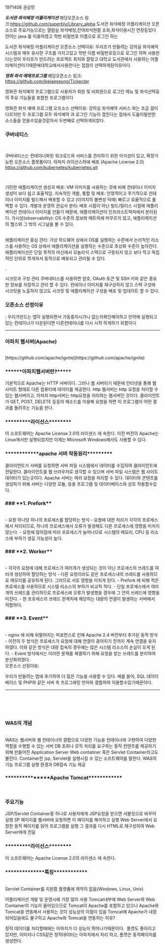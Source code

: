 1971408 권상민


*****************도서관 좌석배정 어플리케이션*****************
해당오픈소스 링크:https://github.com/superbly/Library_alpha
도서관 좌석배정 어플리케이션 오픈소스로 주요기능으로는 열람실 좌석배정,잔여좌석현황 조회,좌석이용시간 연장등있다
언어는 java 를 이용하였고 학번 비밀번호 이름으로 로그인 하는



도서관 좌석배정 어플리케이션 오픈소스 선택이유: 
우리조가 만들려는 강의실 좌석예약시스템과 매우 유사한 구조를 가지고있고 학번 이름 비밀번호등으로 로그인 하여 
사용한다는것이 우리조가 만드려는 프로젝트 취지와 잘맞고
대학교 도서관에서 사용하는 어플리케이션이기때문에대학교에서사용한다는 접점이 선택하게된이유이다.



*****************영화 좌석 예매프로그램*****************
해당오픈소스 링크: https://github.com/leejaeseung/Tickecter

영화관 좌석예약 프로그램으로 사용자가 회원 및 비회원으로 로그인 메뉴 및 좌석선택등의 주요 기능들을 포함한 프로그램이다

영화관 좌석 예매 프로그램 오프소스 선택이유:
강의실 좌석예약 서비스 와는 조금 결이다르지만 두 프로그램 모두 좌석예약 과 로그인 기능이 겹친다는 점에서 도움이될만한 소스들을 얻을수있을것같아서 두번째로 선택하게되었다.






<h3>쿠버네티스</h3>
<br>

쿠버네티스는 컨테이너화된 워크로드와 서비스를 관리하기 위한 이식성이 있고, 확장가능한 오픈소스 플랫폼이다.
아파치 라이선스하에 배포 (Apache License 2.0)
https://github.com/kubernetes/kubernetes.git

<br>

기민한 애플리케이션 생성과 배포: VM 이미지를 사용하는 것에 비해 컨테이너 이미지 생성이 보다 쉽고 효율적임.
지속적인 개발, 통합 및 배포: 안정적이고 주기적으로 컨테이너 이미지를 빌드해서 배포할 수 있고 (이미지의 불변성 덕에) 빠르고 효율적으로 롤백할 수 있다.
개발과 운영의 관심사 분리: 배포 시점이 아닌 빌드/릴리스 시점에 애플리케이션 컨테이너 이미지를 만들기 때문에, 애플리케이션이 인프라스트럭처에서 분리된다.
가시성(observability): OS 수준의 정보와 메트릭에 머무르지 않고, 애플리케이션의 헬스와 그 밖의 시그널을 볼 수 있다.

<br>
애플리케이션 중심 관리: 
가상 하드웨어 상에서 OS를 실행하는 수준에서 논리적인 리소스를 사용하는 
OS 상에서 애플리케이션을 실행하는 수준으로
 추상화 수준이 높아진다.
애플리케이션은 단일 목적의 머신에서 모놀리식 스택으로 구동되지 않고
 보다 작고 독립적인 단위로 쪼개져서 동적으로 배포되고 관리될 수 있다.

.
<br>

시크릿과 구성 관리 쿠버네티스를 사용하면 암호, OAuth 토큰 및 SSH 키와 같은 중요한 정보를 저장하고 관리 할 수 있다. 컨테이너 이미지를 재구성하지 않고 스택 구성에 시크릿을 노출하지 않고도 시크릿 및 애플리케이션 구성을 배포 및 업데이트 할 수 있다.
<br>
<h3>오픈소스 선정이유</h3>
: 우리가만드는 앱이 실행되면서 가동중지시가니 없는지확인해야하고 
만약에 실행되고 있는 컨테이너가 다운된다면 다른컨테이너를 다시 시작 하게하기 위함이다
<br>
<hr>
<h3>아파치 웹서버(Apache)</h3>
<br>
[https://github.com/apache/ignite](https://github.com/apache/ignite)
<br>
<h3>******아파치웹서버란?*****</h3>
기본적으로 Apache는 HTTP 서버이다.
그러나 웹 서버이기 때문에 인터넷을 통해 웹 사이트 형태로 다른 컴퓨터에 데이터를 제공한다.  http 웹서버는 http 요청을 처리할 수 있는 웹서버이고, 아파치 http서버는 http요청을 처리하는 웹서버인 것이다. 클라이언트가 GET, POST, DELETE 등등의 메소드를 이용해 요청을 하면 이 프로그램이 어떤 결과를 돌려주는 기능을 한다. 
<br>
<h3>*********라이선스********</h3>
이 소프트웨어는  Apache License 2.0의 라이센스 에 속한다.
이전 버전의 Apache는 Linux에서만 실행되었지만 이제는 Microsoft Windows에서도 사용할 수 있다.
<br>
<h3>************apache 서버 작동원리*********</h3>
클라이언트가 서버를 요청하면 서버 파일 시스템에서 데이터를 수집하여 클라이언트에 전달한다.
클라이언트를 웹 브라우저로 생각할 수 있으며 서버 파일 시스템은 웹 사이트 데이터가 있는곳이다.
Apache 서버는 여러 요청을 처리할 수 있다.
데이터와 콘텐츠를 생성하기 위해 서버는 다양한 모듈, 응용 프로그램 및 데이터베이스와 상호 작용할수있다.
<br>
<h3>### **1. Prefork**</h3>
<br>
- 요청 하나당 하나의 프로세스를 할당하는 방식
- 요쳥에 대한 처리가 각각의 프로세스에서 처리되므로, 하나의 프로세스에서 오류가 발생해도 다른 프로세스에 영향을 미치지 않는다.
- 요청에 많아짐에 따라 프로세스가 늘어나므로 시스템의 메모리, CPU 등 리소스에 부하가 생길 가능성이 높다.
    <br>
    <h3>### **2. Worker**</h3>
    <br>
- 각각의 요청에 대해 프로세스가 여러개가 생성되는 것이 아닌 프로세스의 쓰레드를 여러개 생성하여 할당하는 방식
- 다른 요청이라도 같은 프로세스내의 쓰레드를 사용하므로 메모리를 공유하게 된다. 그러므로 서로 영향을 미치게 된다.
- Prefork 에 비해 적은 프로세스를 사용하므로 시스템 리소스의 부하가 비교적 적다.
- 단일 프로세스에서 여러개의 쓰레드를 관리하므로 프로세스에 오류가 발생했을 경우에 그 안의 쓰레드에 영향을 미친다.
- 한 프로세스의 쓰레드 한계치에 해당하는 대량의 연결이 발생하는 서버에서 적합하다.
    <br>
   <h3> ### **3. Event**</h3>
    <br>
- nginx 에 비해 뒤떨어지는 퍼포먼스로 인해 Apache 2.4 버전부터 추가된 동작 방식
- 이전의 두 방식은 프로세스가 요청에 대해 연결이 끊어지기 전까지 계속 연결을 유지하였다. 이와 같은 방식은 대량 접속의 경우에는 많은 시스템 리소스의 손실이 오게 된다.
- Event 방식에서는 이러한 문제를 해결하기 위해 요청을 받는 쓰레드를 분리하여 분산화하였다.
<br>
오픈소스 선정이유:

우리가 만들려는 앱에 추가하여 더 많은 기능을 사용할 수 있다. 예를 들어, SQL 데이터베이스 및 PHP와 같은 서버 측 프로그래밍 언어와 결합하여 이용할수있기때문이다.
<br>
<hr>
<br>
<h3><WAS(Web Application Server)></h3>
<br>
 <h3>WAS의 개념</h3>
<br>
WAS는 웹서버와 웹 컨테이너의 결합으로 다양한 기능을 컨테이너에 구현하여 다양한 역할을 수행할 수 있는 서버
DB 조회나 로직 처리를 요구하는 동적 컨텐츠를 제공하기 위해 만들어진 Application Server
Web contatiner 혹은 Servlet Container라고도 불린다.
Container란 jsp, Servlet을 실행시킬 수 있는 소프트웨어를 말한다.
WAS의 기능
프로그램 실행 환경과 DB접속 기능 제공
<br>
<h3>***************Apache Tomcat************</h3>
<br>
<h3>주요기능</h3>
JSP/Servlet Container중 하나로 사용자에게 JSP요청을 받으면 서블릿으로 바꾸어 실행
SP 페이지를 웹서버에 요청하면 이 페이지를 해석하고 실행
Web Server에서 요청한 동적 페이지를 읽어 프로그램을 실행
그 결과를 다시 HTML로 재구성하여 Web Server에게 전달
<br>
<h3>*********라이선스********</h3>
이 소프트웨어는  Apache License 2.0의 라이센스 에 속한다.
<br>
<h3>**************특징************</h3>
<br>
Servlet Container를 지원함
플랫폼에 제약이 없음(Windows, Linux, Unix)

 어플리케이션 개발 및 운영시에 가장 많이 사용
Tomcat내부에 Web Server와 Web Container의 기능이 들어있으므로 Tomcat이 Apache를 포함하고 있으나 Apache와 Tomcat을 연동해서 사용하는 것이 성능상의 이점이 있음
Tomcat에 Apache가 내장되어있음에도 불구하고 Apache와 Tomcat을 연동하는 이유?

정적 데이터를 처리할때에는 아파치가 더 성능이 뛰어나기때문이다.
 톰캣도 좋아지고 있지만, 이미지나 CSS같은 정적데이터는 아파치에서 처리
하고, 톰캣은 동적페이지를 생성한다.
